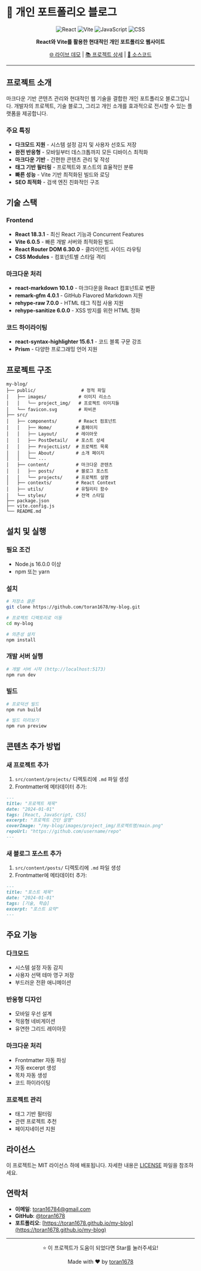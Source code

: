 # 🌟 개인 포트폴리오 블로그

<div align="center">

![React](https://img.shields.io/badge/React-18.3.1-61DAFB?style=for-the-badge&logo=react&logoColor=white)
![Vite](https://img.shields.io/badge/Vite-6.0.5-646CFF?style=for-the-badge&logo=vite&logoColor=white)
![JavaScript](https://img.shields.io/badge/JavaScript-ES6+-F7DF1E?style=for-the-badge&logo=javascript&logoColor=black)
![CSS](https://img.shields.io/badge/CSS-Modules-1572B6?style=for-the-badge&logo=css3&logoColor=white)

**React와 Vite를 활용한 현대적인 개인 포트폴리오 웹사이트**

[🌐 라이브 데모](https://toran1678.github.io/my-blog) | [📚 프로젝트 상세](https://toran1678.github.io/my-blog/projects/github-page) | [📁 소스코드](https://github.com/toran1678/my-blog)

</div>

---

## 프로젝트 소개

마크다운 기반 콘텐츠 관리와 현대적인 웹 기술을 결합한 개인 포트폴리오 블로그입니다. 개발자의 프로젝트, 기술 블로그, 그리고 개인 소개를 효과적으로 전시할 수 있는 플랫폼을 제공합니다.

### 주요 특징

- **다크모드 지원** - 시스템 설정 감지 및 사용자 선호도 저장
- **완전 반응형** - 모바일부터 데스크톱까지 모든 디바이스 최적화
- **마크다운 기반** - 간편한 콘텐츠 관리 및 작성
- **태그 기반 필터링** - 프로젝트와 포스트의 효율적인 분류
- **빠른 성능** - Vite 기반 최적화된 빌드와 로딩
- **SEO 최적화** - 검색 엔진 친화적인 구조

## 기술 스택

### Frontend
- **React 18.3.1** - 최신 React 기능과 Concurrent Features
- **Vite 6.0.5** - 빠른 개발 서버와 최적화된 빌드
- **React Router DOM 6.30.0** - 클라이언트 사이드 라우팅
- **CSS Modules** - 컴포넌트별 스타일 격리

### 마크다운 처리
- **react-markdown 10.1.0** - 마크다운을 React 컴포넌트로 변환
- **remark-gfm 4.0.1** - GitHub Flavored Markdown 지원
- **rehype-raw 7.0.0** - HTML 태그 직접 사용 지원
- **rehype-sanitize 6.0.0** - XSS 방지를 위한 HTML 정화

### 코드 하이라이팅
- **react-syntax-highlighter 15.6.1** - 코드 블록 구문 강조
- **Prism** - 다양한 프로그래밍 언어 지원

## 프로젝트 구조

```
my-blog/
├── public/                 # 정적 파일
│   ├── images/            # 이미지 리소스
│   │   └── project_img/   # 프로젝트 이미지들
│   └── favicon.svg        # 파비콘
├── src/
│   ├── components/        # React 컴포넌트
│   │   ├── Home/         # 홈페이지
│   │   ├── Layout/       # 레이아웃
│   │   ├── PostDetail/   # 포스트 상세
│   │   ├── ProjectList/  # 프로젝트 목록
│   │   ├── About/        # 소개 페이지
│   │   └── ...
│   ├── content/          # 마크다운 콘텐츠
│   │   ├── posts/        # 블로그 포스트
│   │   └── projects/     # 프로젝트 설명
│   ├── contexts/         # React Context
│   ├── utils/            # 유틸리티 함수
│   └── styles/           # 전역 스타일
├── package.json
├── vite.config.js
└── README.md
```

## 설치 및 실행

### 필요 조건
- Node.js 16.0.0 이상
- npm 또는 yarn

### 설치
```bash
# 저장소 클론
git clone https://github.com/toran1678/my-blog.git

# 프로젝트 디렉토리로 이동
cd my-blog

# 의존성 설치
npm install
```

### 개발 서버 실행
```bash
# 개발 서버 시작 (http://localhost:5173)
npm run dev
```

### 빌드
```bash
# 프로덕션 빌드
npm run build

# 빌드 미리보기
npm run preview
```

## 콘텐츠 추가 방법

### 새 프로젝트 추가
1. `src/content/projects/` 디렉토리에 `.md` 파일 생성
2. Frontmatter에 메타데이터 추가:
```markdown
---
title: "프로젝트 제목"
date: "2024-01-01"
tags: [React, JavaScript, CSS]
excerpt: "프로젝트 간단 설명"
coverImage: "/my-blog/images/project_img/프로젝트명/main.png"
repoUrl: "https://github.com/username/repo"
---
```

### 새 블로그 포스트 추가
1. `src/content/posts/` 디렉토리에 `.md` 파일 생성
2. Frontmatter에 메타데이터 추가:
```markdown
---
title: "포스트 제목"
date: "2024-01-01"
tags: [기술, 학습]
excerpt: "포스트 요약"
---
```

## 주요 기능

### 다크모드
- 시스템 설정 자동 감지
- 사용자 선택 테마 영구 저장
- 부드러운 전환 애니메이션

### 반응형 디자인
- 모바일 우선 설계
- 적응형 네비게이션
- 유연한 그리드 레이아웃

### 마크다운 처리
- Frontmatter 자동 파싱
- 자동 excerpt 생성
- 목차 자동 생성
- 코드 하이라이팅

### 프로젝트 관리
- 태그 기반 필터링
- 관련 프로젝트 추천
- 페이지네이션 지원

## 라이선스

이 프로젝트는 MIT 라이선스 하에 배포됩니다. 자세한 내용은 [LICENSE](LICENSE) 파일을 참조하세요.

## 연락처

- **이메일**: toran16784@gmail.com
- **GitHub**: [@toran1678](https://github.com/toran1678)
- **포트폴리오**: [https://toran1678.github.io/my-blog](https://toran1678.github.io/my-blog)

---

<div align="center">

⭐ 이 프로젝트가 도움이 되었다면 Star를 눌러주세요!

Made with ❤️ by [toran1678](https://github.com/toran1678)

</div>
